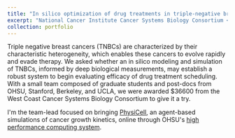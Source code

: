 ```yaml
---
title: "In silico optimization of drug treatments in triple-negative breast cancer"
excerpt: "National Cancer Institute Cancer Systems Biology Consortium <br/><img src='/images/csbc.png'>"
collection: portfolio
---
```


Triple negative breast cancers (TNBCs) are characterized by their characteristic heterogeneity, which enables these cancers to evolve rapidly and evade therapy.
We asked whether an in silico modeling and simulation of TNBCs, informed by deep biological measurements, may establish a robust system to begin evaluating efficacy of drug treatment scheduling.
With a small team composed of graduate students and post-docs from OHSU, Stanford, Berkeley, and UCLA, we were awarded $36600 from the West Coast Cancer Systems Biology Consortium to give it a try.

I'm the team-lead focused on bringing [PhysiCell](http://physicell.mathcancer.org/), an agent-based simulations of cancer growth kinetics, online through OHSU's [high performance computing system](https://www.ohsu.edu/advanced-computing-center/acc-and-exacloud-cluster). 
